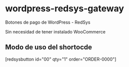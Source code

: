 # wordpress-redsys-gateway
Botones de pago de WordPress - RedSys

Sin necesidad de tener instalado WooCommerce

## Modo de uso del shortocde

[redsysbutton id="00" qty="1" order="ORDER-0000"]
